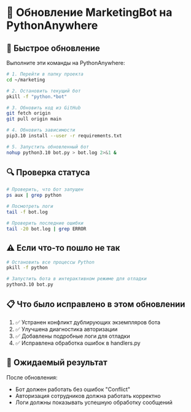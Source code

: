 # 🔄 Обновление MarketingBot на PythonAnywhere

## 🚀 Быстрое обновление

Выполните эти команды на PythonAnywhere:

```bash
# 1. Перейти в папку проекта
cd ~/marketing

# 2. Остановить текущий бот
pkill -f "python.*bot"

# 3. Обновить код из GitHub
git fetch origin
git pull origin main

# 4. Обновить зависимости
pip3.10 install --user -r requirements.txt

# 5. Запустить обновленный бот
nohup python3.10 bot.py > bot.log 2>&1 &
```

## 🔍 Проверка статуса

```bash
# Проверить, что бот запущен
ps aux | grep python

# Посмотреть логи
tail -f bot.log

# Проверить последние ошибки
tail -20 bot.log | grep ERROR
```

## ⚠️ Если что-то пошло не так

```bash
# Остановить все процессы Python
pkill -f python

# Запустить бота в интерактивном режиме для отладки
python3.10 bot.py
```

## 📋 Что было исправлено в этом обновлении

1. ✅ Устранен конфликт дублирующих экземпляров бота
2. ✅ Улучшена диагностика авторизации
3. ✅ Добавлены подробные логи для отладки
4. ✅ Исправлена обработка ошибок в handlers.py

## 🎯 Ожидаемый результат

После обновления:
- Бот должен работать без ошибок "Conflict"
- Авторизация сотрудников должна работать корректно
- Логи должны показывать успешную обработку сообщений
